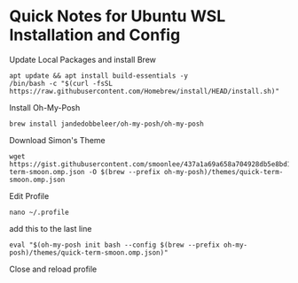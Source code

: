# Quick Notes for Ubuntu WSL Installation and Config

Update Local Packages and install Brew
```
apt update && apt install build-essentials -y
/bin/bash -c "$(curl -fsSL https://raw.githubusercontent.com/Homebrew/install/HEAD/install.sh)"
```

Install Oh-My-Posh
```
brew install jandedobbeleer/oh-my-posh/oh-my-posh
```

Download Simon's Theme
```
wget https://gist.githubusercontent.com/smoonlee/437a1a69a658a704928db5e8bd13a5b5/raw/44c5e75016bef8f4ab2a9fff7d7be810569fc60c/quick-term-smoon.omp.json -O $(brew --prefix oh-my-posh)/themes/quick-term-smoon.omp.json
```
Edit Profile 
```
nano ~/.profile
```

add this to the last line

```
eval "$(oh-my-posh init bash --config $(brew --prefix oh-my-posh)/themes/quick-term-smoon.omp.json)"
```

Close and reload profile

